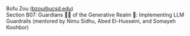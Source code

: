 Bofu Zou (bzou@ucsd.edu) <br>
Section B07: Guardians 🦹‍♀️ of the Generative Realm 👾: Implementing LLM Guardrails (mentored by Nimu Sidhu, Abed El-Husseini, and Somayeh Koohbor)
